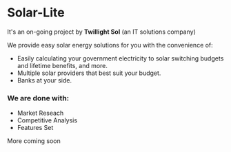 # Solar-Lite
It's an on-going project by **Twillight Sol** (an IT solutions company)

We provide easy solar energy solutions for you with the convenience of:

- Easily calculating your government electricity to solar switching budgets and lifetime benefits, and more.
- Multiple solar providers that best suit your budget.
- Banks at your side.

### We are done with:

- Market Reseach
- Competitive Analysis
- Features Set

More coming soon
